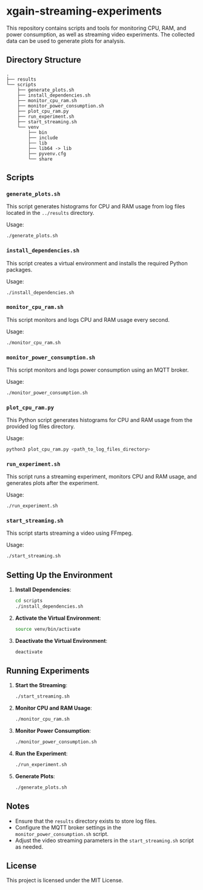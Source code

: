 
# xgain-streaming-experiments

This repository contains scripts and tools for monitoring CPU, RAM, and power consumption, as well as streaming video experiments. The collected data can be used to generate plots for analysis.

## Directory Structure

```plaintext
.
├── results
└── scripts
    ├── generate_plots.sh
    ├── install_dependencies.sh
    ├── monitor_cpu_ram.sh
    ├── monitor_power_consumption.sh
    ├── plot_cpu_ram.py
    ├── run_experiment.sh
    ├── start_streaming.sh
    └── venv
        ├── bin
        ├── include
        ├── lib
        ├── lib64 -> lib
        ├── pyvenv.cfg
        └── share
```

## Scripts

### `generate_plots.sh`

This script generates histograms for CPU and RAM usage from log files located in the `../results` directory.

Usage:
```bash
./generate_plots.sh
```

### `install_dependencies.sh`

This script creates a virtual environment and installs the required Python packages.

Usage:
```bash
./install_dependencies.sh
```

### `monitor_cpu_ram.sh`

This script monitors and logs CPU and RAM usage every second.

Usage:
```bash
./monitor_cpu_ram.sh
```

### `monitor_power_consumption.sh`

This script monitors and logs power consumption using an MQTT broker.

Usage:
```bash
./monitor_power_consumption.sh
```

### `plot_cpu_ram.py`

This Python script generates histograms for CPU and RAM usage from the provided log files directory.

Usage:
```bash
python3 plot_cpu_ram.py <path_to_log_files_directory>
```

### `run_experiment.sh`

This script runs a streaming experiment, monitors CPU and RAM usage, and generates plots after the experiment.

Usage:
```bash
./run_experiment.sh
```

### `start_streaming.sh`

This script starts streaming a video using FFmpeg.

Usage:
```bash
./start_streaming.sh
```

## Setting Up the Environment

1. **Install Dependencies**:
    ```bash
    cd scripts
    ./install_dependencies.sh
    ```

2. **Activate the Virtual Environment**:
    ```bash
    source venv/bin/activate
    ```

3. **Deactivate the Virtual Environment**:
    ```bash
    deactivate
    ```

## Running Experiments

1. **Start the Streaming**:
    ```bash
    ./start_streaming.sh
    ```

2. **Monitor CPU and RAM Usage**:
    ```bash
    ./monitor_cpu_ram.sh
    ```

3. **Monitor Power Consumption**:
    ```bash
    ./monitor_power_consumption.sh
    ```

4. **Run the Experiment**:
    ```bash
    ./run_experiment.sh
    ```

5. **Generate Plots**:
    ```bash
    ./generate_plots.sh
    ```

## Notes

- Ensure that the `results` directory exists to store log files.
- Configure the MQTT broker settings in the `monitor_power_consumption.sh` script.
- Adjust the video streaming parameters in the `start_streaming.sh` script as needed.

## License

This project is licensed under the MIT License.


